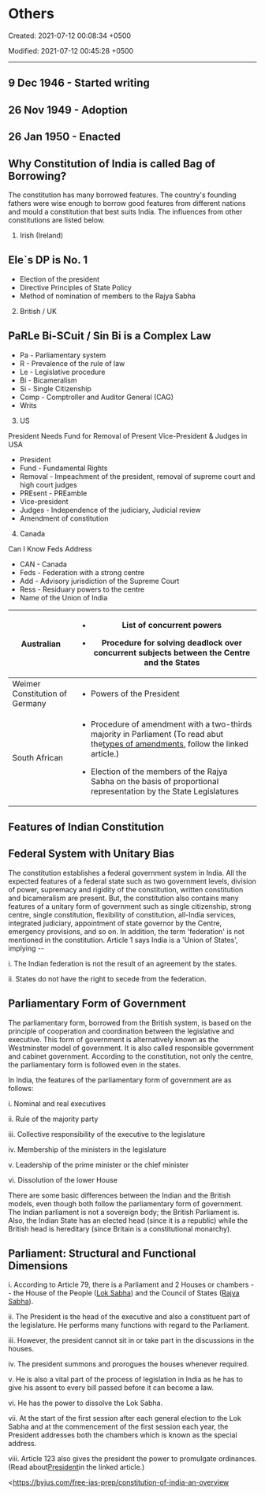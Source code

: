 # Others

Created: 2021-07-12 00:08:34 +0500

Modified: 2021-07-12 00:45:28 +0500

---

## 9 Dec 1946 - Started writing

## 26 Nov 1949 - Adoption

## 26 Jan 1950 - Enacted

## Why Constitution of India is called Bag of Borrowing?

The constitution has many borrowed features. The country's founding fathers were wise enough to borrow good features from different nations and mould a constitution that best suits India. The influences from other constitutions are listed below.

1.  Irish (Ireland)

## Ele`s DP is No. 1
-   Election of the president
-   Directive Principles of State Policy
-   Method of nomination of members to the Rajya Sabha

2.  British / UK

## PaRLe Bi-SCuit / Sin Bi is a Complex Law
-   Pa - Parliamentary system
-   R - Prevalence of the rule of law
-   Le - Legislative procedure
-   Bi - Bicameralism
-   Si - Single Citizenship
-   Comp - Comptroller and Auditor General (CAG)
-   Writs

3.  US

President Needs Fund for Removal of Present Vice-President & Judges in USA
-   President
-   Fund - Fundamental Rights
-   Removal - Impeachment of the president, removal of supreme court and high court judges
-   PREsent - PREamble
-   Vice-president
-   Judges - Independence of the judiciary, Judicial review
-   Amendment of constitution

4.  Canada

Can I Know Feds Address
-   CAN - Canada
-   Feds - Federation with a strong centre
-   Add - Advisory jurisdiction of the Supreme Court
-   Ress - Residuary powers to the centre
-   Name of the Union of India

<table>
<colgroup>
<col style="width: 26%" />
<col style="width: 73%" />
</colgroup>
<thead>
<tr class="header">
<th>Australian</th>
<th><ul class="incremental">
<li><p>List of concurrent powers</p></li>
<li><p>Procedure for solving deadlock over concurrent subjects between the Centre and the States</p></li>
</ul></th>
</tr>
</thead>
<tbody>
<tr class="odd">
<td>Weimer Constitution of Germany</td>
<td><ul class="incremental">
<li><p>Powers of the President</p></li>
</ul></td>
</tr>
<tr class="even">
<td>South African</td>
<td><ul class="incremental">
<li><p>Procedure of amendment with a two-thirds majority in Parliament (To read abut the<a href="https://byjus.com/free-ias-prep/types-of-amendment/">types of amendments</a>, follow the linked article.)</p></li>
<li><p>Election of the members of the Rajya Sabha on the basis of proportional representation by the State Legislatures</p></li>
</ul></td>
</tr>
</tbody>
</table>

## Features of Indian Constitution

## Federal System with Unitary Bias

The constitution establishes a federal government system in India. All the expected features of a federal state such as two government levels, division of power, supremacy and rigidity of the constitution, written constitution and bicameralism are present. But, the constitution also contains many features of a unitary form of government such as single citizenship, strong centre, single constitution, flexibility of constitution, all-India services, integrated judiciary, appointment of state governor by the Centre, emergency provisions, and so on. In addition, the term 'federation' is not mentioned in the constitution. Article 1 says India is a 'Union of States', implying --

i.  The Indian federation is not the result of an agreement by the states.

ii. States do not have the right to secede from the federation.

## Parliamentary Form of Government

The parliamentary form, borrowed from the British system, is based on the principle of cooperation and coordination between the legislative and executive. This form of government is alternatively known as the Westminster model of government. It is also called responsible government and cabinet government. According to the constitution, not only the centre, the parliamentary form is followed even in the states.

In India, the features of the parliamentary form of government are as follows:

i.  Nominal and real executives

ii. Rule of the majority party

iii. Collective responsibility of the executive to the legislature

iv. Membership of the ministers in the legislature

v.  Leadership of the prime minister or the chief minister

vi. Dissolution of the lower House

There are some basic differences between the Indian and the British models, even though both follow the parliamentary form of government. The Indian parliament is not a sovereign body; the British Parliament is. Also, the Indian State has an elected head (since it is a republic) while the British head is hereditary (since Britain is a constitutional monarchy).

## Parliament: Structural and Functional Dimensions

i.  According to Article 79, there is a Parliament and 2 Houses or chambers -- the House of the People ([Lok Sabha](https://byjus.com/free-ias-prep/the-lok-sabha/)) and the Council of States ([Rajya Sabha](https://byjus.com/free-ias-prep/the-rajya-sabha/)).

ii. The President is the head of the executive and also a constituent part of the legislature. He performs many functions with regard to the Parliament.

iii. However, the president cannot sit in or take part in the discussions in the houses.

iv. The president summons and prorogues the houses whenever required.

v.  He is also a vital part of the process of legislation in India as he has to give his assent to every bill passed before it can become a law.

vi. He has the power to dissolve the Lok Sabha.

vii. At the start of the first session after each general election to the Lok Sabha and at the commencement of the first session each year, the President addresses both the chambers which is known as the special address.

viii. Article 123 also gives the president the power to promulgate ordinances. (Read about[President](https://byjus.com/free-ias-prep/president/)in the linked article.)

<https://byjus.com/free-ias-prep/constitution-of-india-an-overview
